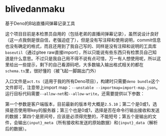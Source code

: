 # blivedanmaku

基于Deno的B站直播间弹幕记录工具

这个项目目前是本检票员自用的（包括老弟的直播间弹幕记录），虽然说设计良好（这一点我倒是很自信，老强迫症了），但是没有写注释和使用说明，commit信息也没有确定的格式，而且还用到了我自己写的、同样是没有注释和说明的工具库`baseutil`（通过gitee raw直接import），所以只能说有些东西只有检票员自己知道是什么意思。不过只是我自己用不得不说有点可惜，万一有人想使用呢，所以这里给出一些提示，剩下的自己看源码吧，大多数输入输出格式相关的都在`schema.ts`里，很好懂的（被飞起一脚踹出门外）

入口文件是`act.ts`（适用于我的所有Deno项目），构建时只需要`deno bundle`这个文件即可，注意带上import map：`--unstable --importmap=import-map.json`。运行目标代码需要`--allow-net`和`--allow-write`，还需要提供以下参数：

第一个参数是客户端版本，目前最新的版本号大概是`2.5.10`；第二个是0或1，选择是否使用带key的服务器；第三个也是0或1，选择是否在命令行输出接收和发送的数据；第四个是房间号，应该是必须得完整的，不能短号；第五个是输出的文件，会输出`{input}_meta`（所有接收和发送的原始数据）和`{input}_data`（解析后的数据）。